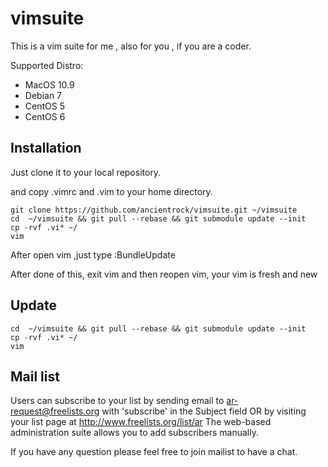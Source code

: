 vimsuite
==========

This is a vim suite for me , also for you , if you are a coder.

Supported Distro:

* MacOS 10.9
* Debian 7
* CentOS 5
* CentOS 6

Installation
-------------


Just clone it to your local repository.

and copy .vimrc and .vim to your home directory.

```
git clone https://github.com/ancientrock/vimsuite.git ~/vimsuite 
cd  ~/vimsuite && git pull --rebase && git submodule update --init
cp -rvf .vi* ~/
vim
```
After open vim ,just type :BundleUpdate

After done of this, exit vim and then reopen vim, your vim is fresh and new

Update 
--------

```
cd  ~/vimsuite && git pull --rebase && git submodule update --init
cp -rvf .vi* ~/
vim
```


Mail list
-----------

Users can subscribe to your list by sending email to ar-request@freelists.org with 'subscribe' in the Subject field OR by visiting your list page at http://www.freelists.org/list/ar The web-based administration suite allows you to add subscribers manually.

If you have any question please feel free to join mailist to have a chat.

